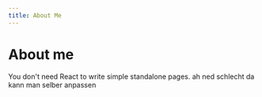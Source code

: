 ```yaml
---
title: About Me
---
```


# About me

You don't need React to write simple standalone pages.
ah ned schlecht
da kann man selber anpassen

